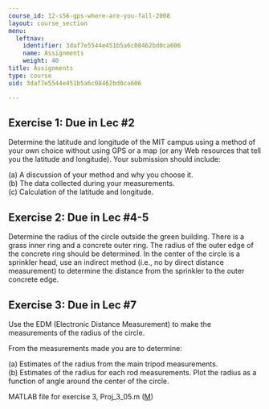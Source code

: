 ```yaml
---
course_id: 12-s56-gps-where-are-you-fall-2008
layout: course_section
menu:
  leftnav:
    identifier: 3daf7e5544e451b5a6c08462bd0ca606
    name: Assignments
    weight: 40
title: Assignments
type: course
uid: 3daf7e5544e451b5a6c08462bd0ca606

---
```


Exercise 1: Due in Lec #2
-------------------------

Determine the latitude and longitude of the MIT campus using a method of your own choice without using GPS or a map (or any Web resources that tell you the latitude and longitude). Your submission should include:

(a) A discussion of your method and why you choose it.  
(b) The data collected during your measurements.  
(c) Calculation of the latitude and longitude.

Exercise 2: Due in Lec #4-5
---------------------------

Determine the radius of the circle outside the green building. There is a grass inner ring and a concrete outer ring. The radius of the outer edge of the concrete ring should be determined. In the center of the circle is a sprinkler head, use an indirect method (i.e., no by direct distance measurement) to determine the distance from the sprinkler to the outer concrete edge.

Exercise 3: Due in Lec #7
-------------------------

Use the EDM (Electronic Distance Measurement) to make the measurements of the radius of the circle.

From the measurements made you are to determine:

(a) Estimates of the radius from the main tripod measurements.  
(b) Estimates of the radius for each rod measurements. Plot the radius as a function of angle around the center of the circle.

MATLAB file for exercise 3, Proj\_3\_05.m ([M](/courses/earth-atmospheric-and-planetary-sciences/12-s56-gps-where-are-you-fall-2008/assignments/Proj_3_05.m))